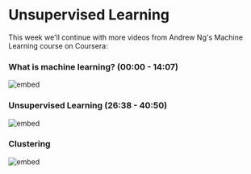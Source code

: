 # Unsupervised Learning

This week we'll continue with more videos from Andrew Ng's Machine
Learning course on Coursera:

### What is machine learning? (00:00 - 14:07)

![embed](https://www.youtube.com/embed/6QRpDLj8huE?end=847)

### Unsupervised Learning (26:38 - 40:50)

![embed](https://youtube.com/embed/6QRpDLj8huE?start=1598)

### Clustering

![embed](https://youtube.com/embed/0D4LnsJr85Y)

